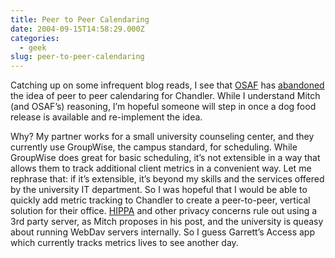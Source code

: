 ```yaml
---
title: Peer to Peer Calendaring
date: 2004-09-15T14:58:29.000Z
categories:
  - geek
slug: peer-to-peer-calendaring
---
```

Catching up on some infrequent blog reads, I see that [<span class="caps">OSAF</span>][1]  has [abandoned][2]  the idea of peer to peer calendaring for Chandler. While I understand Mitch (and <span class="caps">OSAF</span>’s) reasoning, I’m hopeful someone will step in once a dog food release is available and re-implement the idea.

Why? My partner works for a small university counseling center, and they currently use GroupWise, the campus standard, for scheduling. While GroupWise does great for basic scheduling, it’s not extensible in a way that allows them to track additional client metrics in a convenient way. Let me rephrase that: if it’s extensible, it’s beyond my skills and the services offered by the university <span class="caps">IT</span> department. So I was hopeful that I would be able to quickly add metric tracking to Chandler to create a peer-to-peer, vertical solution for their office. [<span class="caps">HIPPA</span>][3]  and other privacy concerns rule out using a 3rd party server, as Mitch proposes in his post, and the university is queasy about running WebDav servers internally. So I guess Garrett’s Access app which currently tracks metrics lives to see another day.



 [1]: http://osafoundation.org
 [2]: http://blogs.osafoundation.org/mitch/000683.html#000683
 [3]: http://www.hipaa.org/
